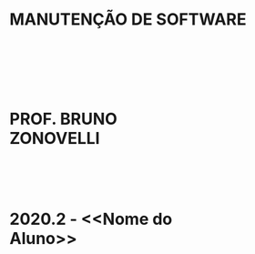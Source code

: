 # MANUTENÇÃO DE SOFTWARE
# <br/><br/><br/>PROF. BRUNO<br />             ZONOVELLI  
# <br/><br/>2020.2 - <<Nome do<br /> Aluno>>

